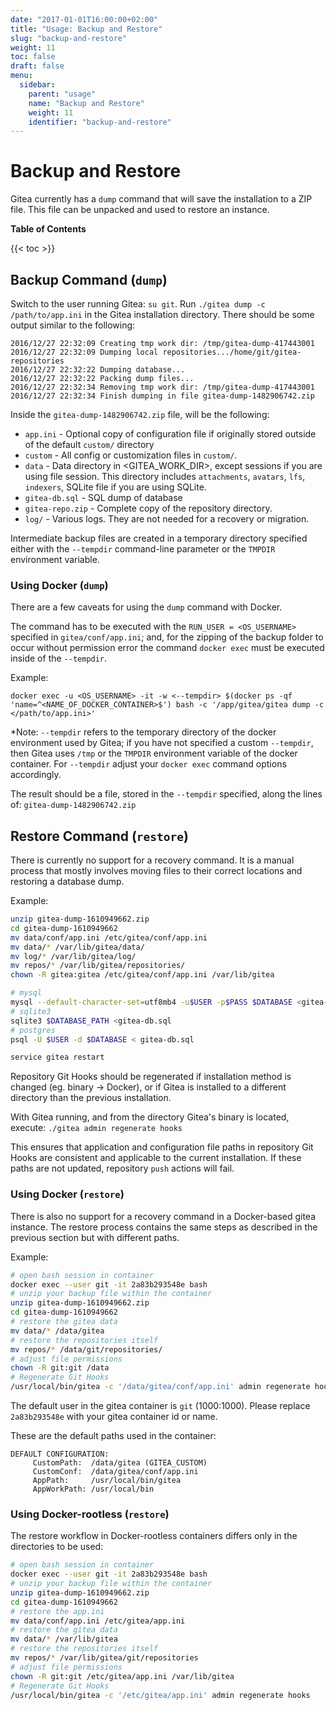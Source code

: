 ```yaml
---
date: "2017-01-01T16:00:00+02:00"
title: "Usage: Backup and Restore"
slug: "backup-and-restore"
weight: 11
toc: false
draft: false
menu:
  sidebar:
    parent: "usage"
    name: "Backup and Restore"
    weight: 11
    identifier: "backup-and-restore"
---
```


# Backup and Restore

Gitea currently has a `dump` command that will save the installation to a ZIP file. This
file can be unpacked and used to restore an instance.

**Table of Contents**

{{< toc >}}

## Backup Command (`dump`)

Switch to the user running Gitea: `su git`. Run `./gitea dump -c /path/to/app.ini` in the Gitea installation
directory. There should be some output similar to the following:

```none
2016/12/27 22:32:09 Creating tmp work dir: /tmp/gitea-dump-417443001
2016/12/27 22:32:09 Dumping local repositories.../home/git/gitea-repositories
2016/12/27 22:32:22 Dumping database...
2016/12/27 22:32:22 Packing dump files...
2016/12/27 22:32:34 Removing tmp work dir: /tmp/gitea-dump-417443001
2016/12/27 22:32:34 Finish dumping in file gitea-dump-1482906742.zip
```

Inside the `gitea-dump-1482906742.zip` file, will be the following:

- `app.ini` - Optional copy of configuration file if originally stored outside of the default `custom/` directory
- `custom` - All config or customization files in `custom/`.
- `data` - Data directory in <GITEA_WORK_DIR>, except sessions if you are using file session. This directory includes `attachments`, `avatars`, `lfs`, `indexers`, SQLite file if you are using SQLite.
- `gitea-db.sql` - SQL dump of database
- `gitea-repo.zip` - Complete copy of the repository directory.
- `log/` - Various logs. They are not needed for a recovery or migration.

Intermediate backup files are created in a temporary directory specified either with the
`--tempdir` command-line parameter or the `TMPDIR` environment variable.

### Using Docker (`dump`)

There are a few caveats for using the `dump` command with Docker.

The command has to be executed with the `RUN_USER = <OS_USERNAME>` specified in `gitea/conf/app.ini`; and, for the zipping of the backup folder to occur without permission error the command `docker exec` must be executed inside of the `--tempdir`.

Example:

```none
docker exec -u <OS_USERNAME> -it -w <--tempdir> $(docker ps -qf 'name=^<NAME_OF_DOCKER_CONTAINER>$') bash -c '/app/gitea/gitea dump -c </path/to/app.ini>'
```

\*Note: `--tempdir` refers to the temporary directory of the docker environment used by Gitea; if you have not specified a custom `--tempdir`, then Gitea uses `/tmp` or the `TMPDIR` environment variable of the docker container. For `--tempdir` adjust your `docker exec` command options accordingly.

The result should be a file, stored in the `--tempdir` specified, along the lines of: `gitea-dump-1482906742.zip`

## Restore Command (`restore`)

There is currently no support for a recovery command. It is a manual process that mostly
involves moving files to their correct locations and restoring a database dump.

Example:

```sh
unzip gitea-dump-1610949662.zip
cd gitea-dump-1610949662
mv data/conf/app.ini /etc/gitea/conf/app.ini
mv data/* /var/lib/gitea/data/
mv log/* /var/lib/gitea/log/
mv repos/* /var/lib/gitea/repositories/
chown -R gitea:gitea /etc/gitea/conf/app.ini /var/lib/gitea

# mysql
mysql --default-character-set=utf8mb4 -u$USER -p$PASS $DATABASE <gitea-db.sql
# sqlite3
sqlite3 $DATABASE_PATH <gitea-db.sql
# postgres
psql -U $USER -d $DATABASE < gitea-db.sql

service gitea restart
```

Repository Git Hooks should be regenerated if installation method is changed (eg. binary -> Docker), or if Gitea is installed to a different directory than the previous installation.

With Gitea running, and from the directory Gitea's binary is located, execute: `./gitea admin regenerate hooks`

This ensures that application and configuration file paths in repository Git Hooks are consistent and applicable to the current installation. If these paths are not updated, repository `push` actions will fail.

### Using Docker (`restore`)

There is also no support for a recovery command in a Docker-based gitea instance. The restore process contains the same steps as described in the previous section but with different paths.

Example:

```sh
# open bash session in container
docker exec --user git -it 2a83b293548e bash
# unzip your backup file within the container
unzip gitea-dump-1610949662.zip
cd gitea-dump-1610949662
# restore the gitea data
mv data/* /data/gitea
# restore the repositories itself
mv repos/* /data/git/repositories/
# adjust file permissions
chown -R git:git /data
# Regenerate Git Hooks
/usr/local/bin/gitea -c '/data/gitea/conf/app.ini' admin regenerate hooks
```

The default user in the gitea container is `git` (1000:1000). Please replace `2a83b293548e` with your gitea container id or name.

These are the default paths used in the container:

```text
DEFAULT CONFIGURATION:
     CustomPath:  /data/gitea (GITEA_CUSTOM)
     CustomConf:  /data/gitea/conf/app.ini
     AppPath:     /usr/local/bin/gitea
     AppWorkPath: /usr/local/bin
```

### Using Docker-rootless (`restore`)

The restore workflow in Docker-rootless containers differs only in the directories to be used:

```sh
# open bash session in container
docker exec --user git -it 2a83b293548e bash
# unzip your backup file within the container
unzip gitea-dump-1610949662.zip
cd gitea-dump-1610949662
# restore the app.ini
mv data/conf/app.ini /etc/gitea/app.ini
# restore the gitea data
mv data/* /var/lib/gitea
# restore the repositories itself
mv repos/* /var/lib/gitea/git/repositories
# adjust file permissions
chown -R git:git /etc/gitea/app.ini /var/lib/gitea
# Regenerate Git Hooks
/usr/local/bin/gitea -c '/etc/gitea/app.ini' admin regenerate hooks
```
